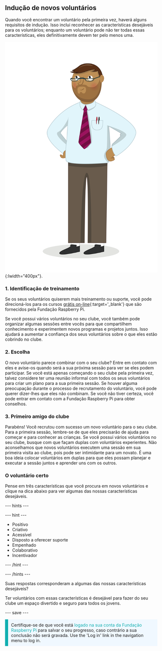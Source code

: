 ## Indução de novos voluntários

Quando você encontrar um voluntário pela primeira vez, haverá alguns requisitos de indução. Isso inclui reconhecer as características desejáveis para os voluntários; enquanto um voluntário pode não ter todas essas características, eles definitivamente devem ter pelo menos uma.

![Um voluntário adulto.](images/10-Adult.png){:lwidth="400px"}.
### 1. Identificação de treinamento

Se os seus voluntários quiserem mais treinamento ou suporte, você pode direcioná-los para os cursos [grátis on-line](https://www.futurelearn.com/partners/raspberry-pi){:target='_blank'} que são fornecidos pela Fundação Raspberry Pi.

Se você possui vários voluntários no seu clube, você também pode organizar algumas sessões entre vocês para que compartilhem conhecimento e experimentem novos programas e projetos juntos. Isso ajudará a aumentar a confiança dos seus voluntários sobre o que eles estão cobrindo no clube.

### 2. Escolha

O novo voluntário parece combinar com o seu clube? Entre em contato com eles e avise-os quando será a sua próxima sessão para ver se eles podem participar. Se você está apenas começando o seu clube pela primeira vez, talvez considere ter uma reunião informal com todos os seus voluntários para criar um plano para a sua primeira sessão. Se houver alguma preocupação durante o processo de recrutamento do voluntário, você pode querer dizer-lhes que eles não combinam. Se você não tiver certeza, você pode entrar em contato com a Fundação Raspberry Pi para obter conselhos.

### 3. Primeiro amigo do clube

Parabéns! Você recrutou com sucesso um novo voluntário para o seu clube. Para a primeira sessão, lembre-se de que eles precisarão de ajuda para começar e para conhecer as crianças. Se você possui vários voluntários no seu clube, busque com que façam duplas com voluntários experientes. Não aconselhamos que novos voluntários executem uma sessão em sua primeira visita ao clube, pois pode ser intimidante para um novato. É uma boa ideia colocar voluntários em duplas para que eles possam planejar e executar a sessão juntos e aprender uns com os outros.

### O voluntário certo

Pense em três características que você procura em novos voluntários e clique na dica abaixo para ver algumas das nossas características desejáveis.

--- hints ---

--- hint ---

* Positivo
* Criativo
* Acessível
* Disposto a oferecer suporte
* Empenhado
* Colaborativo
* Incentivador

--- /hint ---

--- /hints ---

Suas respostas corresponderam a algumas das nossas características desejáveis?

Ter voluntários com essas características é desejável para fazer do seu clube um espaço divertido e seguro para todos os jovens.

--- save ---

<p style="border-left: solid; border-width:10px; border-color: #0faeb0; background-color: aliceblue; padding: 10px;">
Certifique-se de que você está <span style="color: #0faeb0">logado na sua conta da Fundação Raspberry Pi </span> para salvar o seu progresso, caso contrário a sua conclusão não será gravada. Use the 'Log in' link in the navigation menu to log in.
</p>
